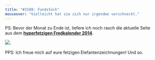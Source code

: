 ```yaml
---
title: "#3108: Fundstück"
mouseover: "Vielleicht hat sie sich nur irgendwo verschneckt."
---
```


PS:
Bevor der Monat zu Ende ist, liefere ich noch rasch die aktuelle Seite  aus dem <a href="http://www.fonflatter.de/kalender" title="Fredkalender 2014"><strong>hyperfetzigen Fredkalender 2014</strong></a>.

<a href="http://www.fonflatter.de/dateien/fredkalender2014/Fredkalender2014_03_2.pdf"><img src="http://www.fonflatter.de/dateien/fredkalender2014/Fredkalender2014_03_2s.jpg"></a>.

PPS:
Ich freue mich auf eure fetzigen Elefantenzeichnungen!
Und so.

